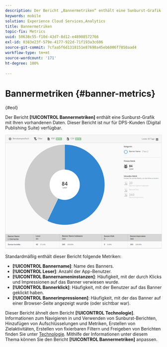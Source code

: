 ```yaml
---
description: Der Bericht „Bannermetriken“ enthält eine Sunburst-Grafik mit Ihren vorhandenen Daten. Dieser Bericht ist nur für DPS-Kunden (Digital Publishing Suite) verfügbar.
keywords: mobile
solution: Experience Cloud Services,Analytics
title: Bannermetriken
topic-fix: Metrics
uuid: 50638c55-f10d-43d7-8d12-e48908572766
exl-id: 0383e23f-579e-4177-922d-71f193a3c606
source-git-commit: 7cfaa5f6d1318151e87698a45eb6006f7850aad4
workflow-type: tm+mt
source-wordcount: '171'
ht-degree: 100%

---
```


# Bannermetriken {#banner-metrics}

{#eol}

Der Bericht **[!UICONTROL Bannermetriken]** enthält eine Sunburst-Grafik mit Ihren vorhandenen Daten. Dieser Bericht ist nur für DPS-Kunden (Digital Publishing Suite) verfügbar.

![](assets/dps_banner_name.png)

Standardmäßig enthält dieser Bericht folgende Metriken:

* **[!UICONTROL Bannername]**: Name des Banners.
* **[!UICONTROL Leser]**: Anzahl der App-Benutzer.
* **[!UICONTROL Bannernameninstanzen]**: Häufigkeit, mit der durch Klicks und Impressionen auf das Banner verwiesen wurde.
* **[!UICONTROL Bannerklick]**: Häufigkeit, mit der Benutzer auf das Banner geklickt haben.
* **[!UICONTROL Bannerimpressionen]**: Häufigkeit, mit der das Banner auf einer Browser-Seite angezeigt wurde (oder sichtbar war).

Dieser Bericht ähnelt dem Bericht **[!UICONTROL Technologie]**. Informationen zum Navigieren in und Verwenden von Sunburst-Berichten, Hinzufügen von Aufschlüsselungen und Metriken, Erstellen von Zielaktivitäten, Erstellen von fixierbaren Filtern und Freigeben von Berichten finden Sie unter [Technologie](/help/using/usage/reports-technology.md). Mithilfe der Informationen unter diesem Thema können Sie den Bericht **[!UICONTROL Bannermetriken]** anpassen.
